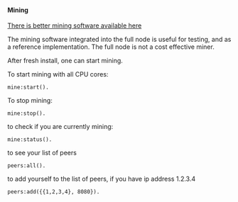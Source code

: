 #### Mining

[There is better mining software available here](https://github.com/zack-bitcoin/amoveo-c-miner)

The mining software integrated into the full node is useful for testing, and as a reference implementation. The full node is not a cost effective miner.


After fresh install, one can start mining.

To start mining with all CPU cores: 
```
mine:start().
```
To stop mining:
```
mine:stop().
```
to check if you are currently mining:
```
mine:status().
```

to see your list of peers
```
peers:all().
```

to add yourself to the list of peers, if you have ip address 1.2.3.4
```
peers:add({{1,2,3,4}, 8080}).
```